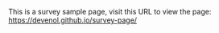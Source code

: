 This is a survey sample page,
visit this URL to view the page: https://devenol.github.io/survey-page/
